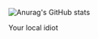 
![Anurag's GitHub stats](https://github-readme-stats.vercel.app/api?username=artistxoder&show_icons=true&theme=radical)

Your local idiot
